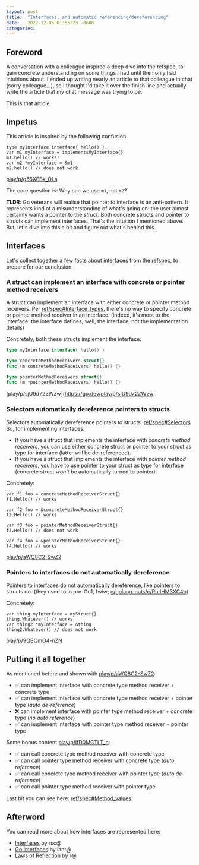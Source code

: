 ```yaml
---
layout: post
title:  "Interfaces, and automatic referencing/dereferencing"
date:   2022-12-05 01:55:23 -0600
categories: 
---
```


## Foreword

A conversation with a colleague inspired a deep dive into the refspec, to gain
concrete understanding on some things I had until then only had intuitions
about. I ended up writing nearly an article to that colleague in chat
(sorry colleague...), so I thought I'd take it over the finish line and actually
write the article that my chat message was trying to be.

This is that article.

## Impetus

This article is inspired by the following confusion:

```
type myInterface interface{ hello() }
var m1 myInterface = implementsMyInterface{}
m1.hello() // works!
var m2 *myInterface = &m1
m2.hello() // does not work
```

[play/p/g56XEBk_OLs](https://go.dev/play/p/g56XEBk_OLs)

The core question is: Why can we use `m1`, not `m2`?

**TLDR**: Go veterans will realise that pointer to interface is an anti-pattern.
It represents kind of a misunderstanding of what's going on: the user almost
certainly wants a pointer to the _struct_. Both concrete structs and pointer to
structs can implement interfaces. That's the intuition I mentioned above. But,
let's dive into this a bit and figure out what's behind this.

## Interfaces

Let's collect together a few facts about interfaces from the refspec, to prepare
for our conclusion:

### A struct can implement an interface with concrete or pointer method receivers

A struct can implement an interface with either concrete or pointer method
receivers. Per
[ref/spec#Interface_types](https://go.dev/ref/spec#Interface_types), there's no
way to specify concrete or pointer method receiver in an interface. (indeed,
it's moot to the interface: the interface defines, well, the interface, not the
implementation details)

Concretely, both these structs implement the interface:

```go
type myInterface interface{ hello() }

type concreteMethodReceivers struct{}
func (m concreteMethodReceivers) hello() {}

type pointerMethodReceivers struct{}
func (m *pointerMethodReceivers) hello() {}
```

[play/p/sjU9d72ZWzw](https://go.dev/play/p/sjU9d72ZWzw_

### Selectors automatically dereference pointers to structs

Selectors automatically dereference pointers to structs.
[ref/spec#Selectors](go.dev/ref/spec#Selectors) So, for implementing interfaces:

- If you have a struct that implements the interface with
_concrete method receivers_, you can use either concrete struct or pointer
to your struct as type for interface (latter will be de-referenced).
- If you have a struct that implements the interface with
_pointer method receivers_, you have to use pointer to your struct as type
for interface (concrete struct _won't_ be automatically turned to pointer).

Concretely:

```
var f1 foo = concreteMethodReceiverStruct{}
f1.Hello() // works

var f2 foo = &concreteMethodReceiverStruct{}
f2.Hello() // works

var f3 foo = pointerMethodReceiverStruct{}
f3.Hello() // does not work

var f4 foo = &pointerMethodReceiverStruct{}
f4.Hello() // works
```

[play/p/aWQ8C2-SwZ2](https://go.dev/play/p/aWQ8C2-SwZ2)

### Pointers to interfaces do not automatically dereference

Pointers to interfaces do not automatically dereference, like pointers to
structs do. (they used to in pre-Go1, fwiw; [g/golang-nuts/c/RhIIHM3XC4o](https://groups.google.com/g/golang-nuts/c/RhIIHM3XC4o))

Concretely:

```
var thing myInterface = myStruct{}
thing.Whatever() // works
var thing2 *myInterface = &thing
thing2.Whatever() // does not work
```

[play/p/9QBQmO4-nZN](https://go.dev/play/p/9QBQmO4-nZN)

## Putting it all together

As mentioned before and shown with
[play/p/aWQ8C2-SwZ2](https://go.dev/play/p/aWQ8C2-SwZ2):

- ✅ can implement interface with concrete type method receiver + concrete type
- ✅ can implement interface with concrete type method receiver + pointer type (*auto de-reference*)
- ❌ can implement interface with pointer type method receiver + concrete type (*no auto reference*)
- ✅ can implement interface with pointer type method receiver + pointer type

Some bonus content [play/p/IfD0MGTLT_n](https://go.dev/play/p/IfD0MGTLT_n):

- ✅ can call concrete type method receiver with concrete type
- ✅ can call pointer type method receiver with concrete type (*auto reference*)
- ✅ can call concrete type method receiver with pointer type (*auto de-reference*)
- ✅ can call pointer type method receiver with pointer type

Last bit you can see here:
[ref/spec#Method_values](https://go.dev/ref/spec#Method_values).

## Afterword

You can read more about how interfaces are represented here:

- [Interfaces](https://research.swtch.com/interfaces) by rsc@
- [Go Interfaces](https://www.airs.com/blog/archives/277) by iant@
- [Laws of Reflection](https://go.dev/blog/laws-of-reflection) by r@
